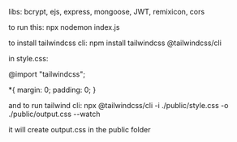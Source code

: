 
libs:
bcrypt, ejs, express, mongoose, JWT, remixicon, cors

to run this:
npx nodemon index.js


to install tailwindcss cli:
npm install tailwindcss @tailwindcss/cli

in style.css:

@import "tailwindcss";

*{
    margin: 0;
    padding: 0;
} 

and to run tailwind cli:
npx @tailwindcss/cli -i ./public/style.css -o ./public/output.css --watch

it will create output.css in the public folder
